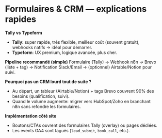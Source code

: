 # Formulaires & CRM — explications rapides

**Tally vs Typeform**
- **Tally**: super rapide, très flexible, meilleur coût (souvent gratuit), webhooks natifs → idéal pour démarrer.
- **Typeform**: UX premium, logique avancée, plus cher.

**Pipeline recommandé (simple)**
Formulaire (Tally) → Webhook n8n → Brevo (liste + tag) → Notification Slack/Email → (optionnel) Airtable/Notion pour suivi.

**Pourquoi pas un CRM lourd tout de suite ?**
- Au départ, un tableur (Airtable/Notion) + tags Brevo couvrent 90% des besoins (qualification, suivi).
- Quand le volume augmente: migrer vers HubSpot/Zoho en branchant n8n sans refondre les formulaires.

**Implémentation côté site**
- Boutons/CTAs ouvrent des formulaires Tally (overlay) ou pages dédiées.
- Les events GA4 sont tagués (`lead_submit`, `book_call`, etc.).
